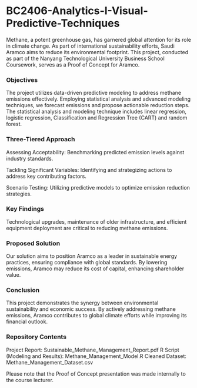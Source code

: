 # BC2406-Analytics-I-Visual-Predictive-Techniques

Methane, a potent greenhouse gas, has garnered global attention for its role in climate change. As part of international sustainability efforts, Saudi Aramco aims to reduce its environmental footprint. This project, conducted as part of the Nanyang Technological University Business School Coursework, serves as a Proof of Concept for Aramco.

### Objectives
The project utilizes data-driven predictive modeling to address methane emissions effectively. Employing statistical analysis and advanced modeling techniques, we forecast emissions and propose actionable reduction steps.
The statistical analysis and modeling technique includes linear regression, logistic regression, Classification and Regression Tree (CART) and random forest.  

### Three-Tiered Approach
Assessing Acceptability: Benchmarking predicted emission levels against industry standards.

Tackling Significant Variables: Identifying and strategizing actions to address key contributing factors.

Scenario Testing: Utilizing predictive models to optimize emission reduction strategies.

### Key Findings
Technological upgrades, maintenance of older infrastructure, and efficient equipment deployment are critical to reducing methane emissions.

### Proposed Solution
Our solution aims to position Aramco as a leader in sustainable energy practices, ensuring compliance with global standards. By lowering emissions, Aramco may reduce its cost of capital, enhancing shareholder value.

### Conclusion
This project demonstrates the synergy between environmental sustainability and economic success. By actively addressing methane emissions, Aramco contributes to global climate efforts while improving its financial outlook.

### Repository Contents
Project Report: Sustainable_Methane_Management_Report.pdf
R Script (Modeling and Results): Methane_Management_Model.R
Cleaned Dataset: Methane_Management_Dataset.csv

Please note that the Proof of Concept presentation was made internally to the course lecturer.
